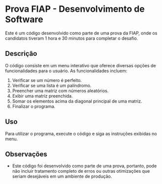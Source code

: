 # Prova FIAP - Desenvolvimento de Software

Este é um código desenvolvido como parte de uma prova da FIAP, onde os candidatos tiveram 1 hora e 30 minutos para completar o desafio.

## Descrição

O código consiste em um menu interativo que oferece diversas opções de funcionalidades para o usuário. As funcionalidades incluem:

1. Verificar se um número é perfeito.
2. Verificar se uma lista é um palíndromo.
3. Preencher uma matriz com números aleatórios.
4. Exibir uma matriz preenchida.
5. Somar os elementos acima da diagonal principal de uma matriz.
6. Finalizar o programa.

## Uso

Para utilizar o programa, execute o código e siga as instruções exibidas no menu.

## Observações

- Este código foi desenvolvido como parte de uma prova, portanto, pode não incluir tratamento completo de erros ou outras otimizações que seriam desejáveis em um ambiente de produção.
